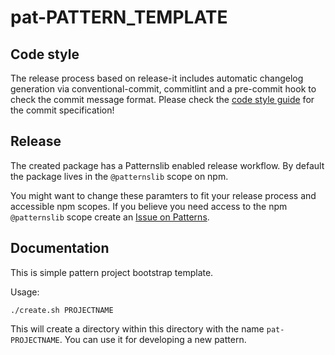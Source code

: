 # pat-PATTERN_TEMPLATE

## Code style

The release process based on release-it includes automatic changelog generation via conventional-commit, commitlint and a pre-commit hook to check the commit message format.
Please check the [code style guide](https://github.com/Patternslib/Patterns/blob/master/docs/developer/styleguide.md#commits-messages) for the commit specification!


## Release

The created package has a Patternslib enabled release workflow.
By default the package lives in the ``@patternslib`` scope on npm.

You might want to change these paramters to fit your release process and accessible npm scopes.
If you believe you need access to the npm ``@patternslib`` scope create an [Issue on Patterns](https://github.com/Patternslib/Patterns/issues).


## Documentation

This is simple pattern project bootstrap template.

Usage:

    ./create.sh PROJECTNAME

This will create a directory within this directory with the name `pat-PROJECTNAME`.
You can use it for developing a new pattern.

